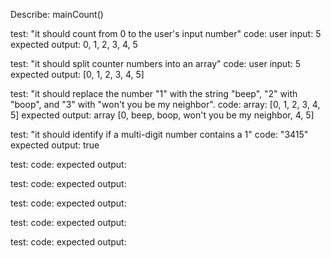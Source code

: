 Describe: mainCount()

test: "it should count from 0 to the user's input number"
code: user input: 5
expected output: 0, 1, 2, 3, 4, 5

test: "it should split counter numbers into an array"
code: user input: 5
expected output: [0, 1, 2, 3, 4, 5]

test: "it should replace the number "1" with the string "beep", "2" with "boop", and "3" with "won't you be my neighbor".
code: array: [0, 1, 2, 3, 4, 5]
expected output: array [0, beep, boop, won't you be my neighbor, 4, 5]

test: "it should identify if a multi-digit number contains a 1"
code: "3415"
expected output: true

test: 
code:
expected output:

test: 
code:
expected output:

test: 
code:
expected output:

test: 
code:
expected output:

test: 
code:
expected output: